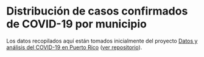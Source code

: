 # Distribución de casos confirmados de COVID-19 por municipio

Los datos recopilados aquí están tomados inicialmente del proyecto [Datos y análisis del COVID-19 en Puerto Rico](https://sacundim.github.io/covid-19-puerto-rico/) ([ver repositorio](https://github.com/sacundim/covid-19-puerto-rico)).
